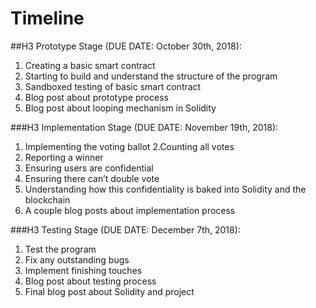 # Timeline

##H3 Prototype Stage (DUE DATE: October 30th, 2018):
	
1. Creating a basic smart contract
2. Starting to build and understand the structure of the program
3. Sandboxed testing of basic smart contract
4. Blog post about prototype process
5. Blog post about looping mechanism in Solidity

###H3 Implementation Stage (DUE DATE: November 19th, 2018):

1. Implementing the voting ballot
2.Counting all votes
3. Reporting a winner
4. Ensuring users are confidential
5. Ensuring there can’t double vote
6. Understanding how this confidentiality is baked into Solidity and the blockchain
7. A couple blog posts about implementation process

###H3 Testing Stage (DUE DATE: December 7th, 2018):
	
1. Test the program
2. Fix any outstanding bugs
3. Implement finishing touches
4. Blog post about testing process
5. Final blog post about Solidity and project
